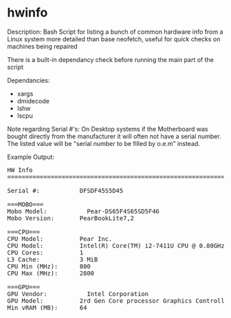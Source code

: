 # hwinfo
Description: Bash Script for listing a bunch of common hardware info from a Linux system
more detailed than base neofetch, useful for quick checks on machines being repaired

There is a built-in dependancy check before running the main part of the script

Dependancies:
 - xargs
 - dmidecode
 - lshw
 - lscpu

Note regarding Serial #'s: On Desktop systems if the Motherboard was bought directly 
from the manufacturer it will often not have a serial number. The listed value will be "serial number to be filled by o.e.m" instead.

Example Output:
<pre>
HW Info
===================================================================================

Serial #: 		    DFSDF45S5D45

===MOBO===
Mobo Model: 		  Pear-DS65F4S65SD5F46
Mobo Version: 		PearBookLite7,2

===CPU===
CPU Model: 		    Pear Inc.
CPU Model: 		    Intel(R) Core(TM) i2-7411U CPU @ 0.80GHz
CPU Cores: 		    1
L3 Cache: 		    3 MiB
CPU Min (MHz): 		800
CPU Max (MHz): 		2800

===GPU===
GPU Vendor: 		  Intel Corporation
GPU Model: 		    2rd Gen Core processor Graphics Controller
Min vRAM (MB): 		64
</pre>
